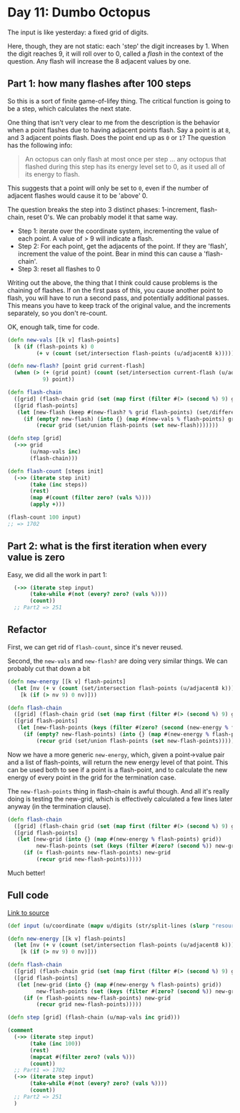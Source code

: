 # Day 11: Dumbo Octopus

The input is like yesterday: a fixed grid of digits.

Here, though, they are not static: each 'step' the digit increases by 1. When the digit reaches 9, it will roll over to 0, called a _flash_ in the context of the question. Any flash will increase the 8 adjacent values by one.

## Part 1: how many flashes after 100 steps

So this is a sort of finite game-of-lifey thing. The critical function is going to be a step, which calculates the next state.

One thing that isn't very clear to me from the description is the behavior when a point flashes due to having adjacent points flash. Say a point is at `8`, and 3 adjacent points flash. Does the point end up as `0` or `1`? The question has the following info:

> An octopus can only flash at most once per step ... any octopus that flashed during this step has its energy level set to 0, as it used all of its energy to flash.

This suggests that a point will only be set to `0`, even if the number of adjacent flashes would cause it to be 'above' 0.

The question breaks the step into 3 distinct phases: 1-increment, flash-chain, reset 0's. We can probably model it that same way.

* Step 1: iterate over the coordinate system, incrementing the value of each point. A value of > 9 will indicate a flash.
* Step 2: For each point, get the adjacents of the point. If they are 'flash', increment the value of the point. Bear in mind this can cause a 'flash-chain'.
* Step 3: reset all flashes to 0

Writing out the above, the thing that I think could cause problems is the chaining of flashes. If on the first pass of this, you cause another point to flash, you will have to run a second pass, and potentially additional passes. This means you have to keep track of the original value, and the increments separately, so you don't re-count.

OK, enough talk, time for code.

``` clojure
(defn new-vals [[k v] flash-points]
  [k (if (flash-points k) 0
         (+ v (count (set/intersection flash-points (u/adjacent8 k)))))])

(defn new-flash? [point grid current-flash]
  (when (> (+ (grid point) (count (set/intersection current-flash (u/adjacent8 point))))
           9) point))

(defn flash-chain
  ([grid] (flash-chain grid (set (map first (filter #(> (second %) 9) grid)))))
  ([grid flash-points]
   (let [new-flash (keep #(new-flash? % grid flash-points) (set/difference (set (keys grid)) flash-points))]
     (if (empty? new-flash) (into {} (map #(new-vals % flash-points) grid))
         (recur grid (set/union flash-points (set new-flash)))))))

(defn step [grid]
  (->> grid
       (u/map-vals inc)
       (flash-chain)))

(defn flash-count [steps init]
  (->> (iterate step init)
       (take (inc steps))
       (rest)
       (map #(count (filter zero? (vals %))))
       (apply +)))

(flash-count 100 input)
;; => 1702
```

## Part 2: what is the first iteration when every value is zero

Easy, we did all the work in part 1:

```clojure
  (->> (iterate step input)
       (take-while #(not (every? zero? (vals %))))
       (count))
  ;; Part2 => 251
```

## Refactor

First, we can get rid of `flash-count`, since it's never reused.

Second, the `new-vals` and `new-flash?` are doing very similar things. We can probably cut that down a bit

```clojure
(defn new-energy [[k v] flash-points]
  (let [nv (+ v (count (set/intersection flash-points (u/adjacent8 k))))]
    [k (if (> nv 9) 0 nv)]))

(defn flash-chain
  ([grid] (flash-chain grid (set (map first (filter #(> (second %) 9) grid)))))
  ([grid flash-points]
   (let [new-flash-points (keys (filter #(zero? (second (new-energy % flash-points))) (select-keys grid (set/difference (set (keys grid)) flash-points))))]
     (if (empty? new-flash-points) (into {} (map #(new-energy % flash-points) grid))
         (recur grid (set/union flash-points (set new-flash-points)))))))
```

Now we have a more generic `new-energy`, which, given a point->value pair and a list of flash-points, will return the new energy level of that point. This can be used both to see if a point is a flash-point, and to calculate the new energy of every point in the grid for the termination case.

The `new-flash-points` thing in flash-chain is awful though. And all it's really doing is testing the new-grid, which is effectively calculated a few lines later anyway (in the termination clause).

```clojure
(defn flash-chain
  ([grid] (flash-chain grid (set (map first (filter #(> (second %) 9) grid)))))
  ([grid flash-points]
   (let [new-grid (into {} (map #(new-energy % flash-points) grid))
         new-flash-points (set (keys (filter #(zero? (second %)) new-grid)))]
     (if (= flash-points new-flash-points) new-grid
         (recur grid new-flash-points)))))
```

Much better!

## Full code

[Link to source](./clojure/src/aoc2021/day11.clj)

```clojure
(def input (u/coordinate (mapv u/digits (str/split-lines (slurp "resources/day11input.txt")))))

(defn new-energy [[k v] flash-points]
  (let [nv (+ v (count (set/intersection flash-points (u/adjacent8 k))))]
    [k (if (> nv 9) 0 nv)]))

(defn flash-chain
  ([grid] (flash-chain grid (set (map first (filter #(> (second %) 9) grid)))))
  ([grid flash-points]
   (let [new-grid (into {} (map #(new-energy % flash-points) grid))
         new-flash-points (set (keys (filter #(zero? (second %)) new-grid)))]
     (if (= flash-points new-flash-points) new-grid
         (recur grid new-flash-points)))))

(defn step [grid] (flash-chain (u/map-vals inc grid)))

(comment
  (->> (iterate step input)
       (take (inc 100))
       (rest)
       (mapcat #(filter zero? (vals %)))
       (count))
  ;; Part1 => 1702
  (->> (iterate step input)
       (take-while #(not (every? zero? (vals %))))
       (count))
  ;; Part2 => 251
  )
```

